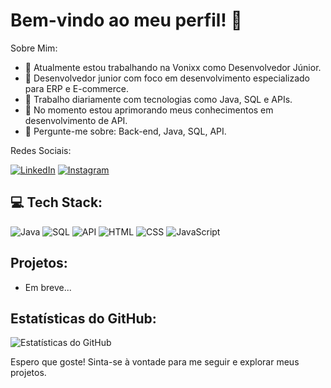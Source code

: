 # Bem-vindo ao meu perfil! 👋

Sobre Mim:

- 🔭 Atualmente estou trabalhando na Vonixx como Desenvolvedor Júnior.
- 👯 Desenvolvedor junior com foco em desenvolvimento especializado para ERP e E-commerce.
- 🤔 Trabalho diariamente com tecnologias como Java, SQL e APIs.
- 🌱 No momento estou aprimorando meus conhecimentos em desenvolvimento de API.
- 💬 Pergunte-me sobre: Back-end, Java, SQL, API.

Redes Sociais:

[![LinkedIn](https://img.shields.io/badge/LinkedIn-%230077B5.svg?&style=for-the-badge&logo=LinkedIn&logoColor=white)](https://www.linkedin.com/in/guilherme-braga-38b3871a2/)
[![Instagram](https://img.shields.io/badge/Instagram-%23E4405F.svg?&style=for-the-badge&logo=Instagram&logoColor=white)](https://www.instagram.com/guibragc?igsh=OGQ5ZDc2ODk2ZA%3D%3D&utm_source=qr) 

## 💻 Tech Stack:

![Java](https://img.shields.io/badge/Java-%23ED8B00.svg?&style=for-the-badge&logo=Java&logoColor=white)
![SQL](https://img.shields.io/badge/SQL-%230076D6.svg?&style=for-the-badge&logo=MySQL&logoColor=white)
![API](https://img.shields.io/badge/API-%230085FF.svg?&style=for-the-badge&logo=Postman&logoColor=white)
![HTML](https://img.shields.io/badge/HTML-%23E34F26.svg?&style=for-the-badge&logo=HTML5&logoColor=white)
![CSS](https://img.shields.io/badge/CSS-%231572B6.svg?&style=for-the-badge&logo=CSS3&logoColor=white)
![JavaScript](https://img.shields.io/badge/JavaScript-%23F7DF1E.svg?&style=for-the-badge&logo=JavaScript&logoColor=black)

## Projetos:

- Em breve...

## Estatísticas do GitHub:

![Estatísticas do GitHub](https://github-readme-stats.vercel.app/api?username=Guilhermebragac&show_icons=true&theme=dark)

Espero que goste! Sinta-se à vontade para me seguir e explorar meus projetos.


